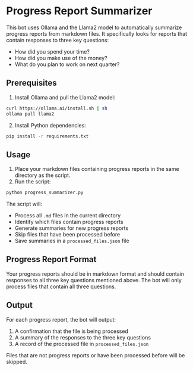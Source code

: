 # Progress Report Summarizer

This bot uses Ollama and the Llama2 model to automatically summarize progress reports from markdown files. It specifically looks for reports that contain responses to three key questions:
- How did you spend your time?
- How did you make use of the money?
- What do you plan to work on next quarter?

## Prerequisites

1. Install Ollama and pull the Llama2 model:
```bash
curl https://ollama.ai/install.sh | sh
ollama pull llama2
```

2. Install Python dependencies:
```bash
pip install -r requirements.txt
```

## Usage

1. Place your markdown files containing progress reports in the same directory as the script.
2. Run the script:
```bash
python progress_summarizer.py
```

The script will:
- Process all `.md` files in the current directory
- Identify which files contain progress reports
- Generate summaries for new progress reports
- Skip files that have been processed before
- Save summaries in a `processed_files.json` file

## Progress Report Format

Your progress reports should be in markdown format and should contain responses to all three key questions mentioned above. The bot will only process files that contain all three questions.

## Output

For each progress report, the bot will output:
1. A confirmation that the file is being processed
2. A summary of the responses to the three key questions
3. A record of the processed file in `processed_files.json`

Files that are not progress reports or have been processed before will be skipped. 